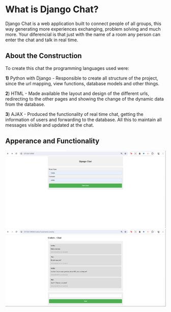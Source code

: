 # What is Django Chat? 
Django Chat is a web application built to connect people of all groups, this way generating more experiences  exchanging, problem solving and much more. 
Your diferencial is that just with the name of a room any person can enter the chat and talk in real time.

## About the Construction
To create this chat the programming languages used were:

**1)** Python with Django - Responsible to create all structure of the project, since the url mapping, view functions, database models and other things.

**2**) HTML - Made available the layout and design of the different urls, redirecting to the other pages and showing the change of the dynamic data from the database.

**3**) AJAX - Produced the functionality of real time chat, getting the information of users and forwarding to the database.
 All this to maintain all messages visible and updated at the chat. 

## Apperance and Functionality
<img src = "/Pictures/Enter_room .png">
<img src = "/Pictures/Chat_interface.png">





